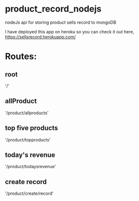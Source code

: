 
# product_record_nodejs

nodeJs api for storing product sells record to mongoDB

I have deployed this app on heroku so you can check it out here, https://sellsrecord.herokuapp.com/

# Routes:
## root 
'/'
## allProduct 
'/product/allproducts'
## top five products 
'/product/topproducts'
## today's revenue 
'/product/todaysrevenue'
## create record 
'/product/create/record'
